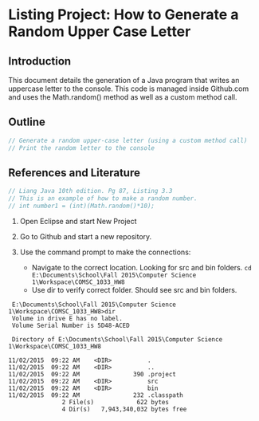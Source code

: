 # Listing Project: How to Generate a Random Upper Case Letter

## Introduction

This document details the generation of a Java program that writes an uppercase letter to the console.
This code is managed inside Github.com and uses the Math.random() method as well as a custom method
call.

## Outline

```java
// Generate a random upper-case letter (using a custom method call)
// Print the random letter to the console
```

## References and Literature

```java
// Liang Java 10th edition. Pg 87, Listing 3.3
// This is an example of how to make a random number.
// int number1 = (int)(Math.random()*10);

```

1. Open Eclipse and start New Project

2. Go to Github and start a new repository.

3. Use the command prompt to make the connections:
	
	*	Navigate to the correct location. Looking for src and bin folders. ``cd E:\Documents\School\Fall 2015\Computer Science 1\Workspace\COMSC_1033_HW8``
	*	Use dir to verify correct folder. Should see src and bin folders.
	
```
 E:\Documents\School\Fall 2015\Computer Science 1\Workspace\COMSC_1033_HW8>dir
 Volume in drive E has no label.
 Volume Serial Number is 5D48-ACED

 Directory of E:\Documents\School\Fall 2015\Computer Science 1\Workspace\COMSC_1033_HW8

11/02/2015  09:22 AM    <DIR>          .
11/02/2015  09:22 AM    <DIR>          ..
11/02/2015  09:22 AM               390 .project
11/02/2015  09:22 AM    <DIR>          src
11/02/2015  09:22 AM    <DIR>          bin
11/02/2015  09:22 AM               232 .classpath
               2 File(s)            622 bytes
               4 Dir(s)   7,943,340,032 bytes free
```

